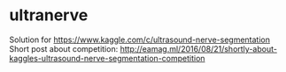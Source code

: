 # ultranerve
Solution for https://www.kaggle.com/c/ultrasound-nerve-segmentation
Short post about competition: http://eamag.ml/2016/08/21/shortly-about-kaggles-ultrasound-nerve-segmentation-competition
